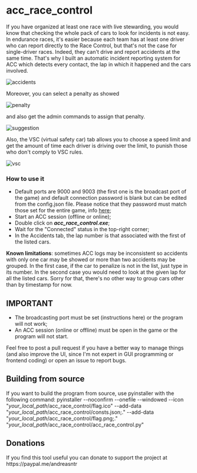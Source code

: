# acc_race_control

If you have organized at least one race with live stewarding, you would know that checking the whole pack of cars to look for incidents is not easy. In endurance races, it's easier because each team has at least one driver who can report directly to the Race Control, but that's not the case for single-driver races. Indeed, they can't drive and report accidents at the same time.
That's why I built an automatic incident reporting system for ACC which detects every contact, the lap in which it happened and the cars involved.

![accidents](https://user-images.githubusercontent.com/26928792/117217921-89343600-ae02-11eb-845d-506cfa57044d.png)

Moreover, you can select a penalty as showed

![penalty](https://user-images.githubusercontent.com/26928792/117217924-89343600-ae02-11eb-88e9-70fda09abf8f.png)

and also get the admin commands to assign that penalty.

![suggestion](https://user-images.githubusercontent.com/26928792/117217926-89cccc80-ae02-11eb-9c9f-ebb7687e65bf.png)

Also, the VSC (virtual safety car) tab allows you to choose a speed limit and get the amount of time each driver is driving over the limit, to punish those who don't comply to VSC rules.

![vsc](https://user-images.githubusercontent.com/26928792/117217929-89cccc80-ae02-11eb-9a8c-1a63885275cb.png)

<h3>How to use it</h3>

- Default ports are 9000 and 9003 (the first one is the broadcast port of the game) and default connection password is blank but can be edited from the config.json file. Please notice that they password must match those set for the entire game, info <a href=https://www.assettocorsa.net/forum/index.php?threads/lets-talk-about-broadcasting-users-thread.53828/>here</a>;
- Start an ACC session (offline or online);
- Double click on ***acc_race_control.exe***;
- Wait for the "Connected" status in the top-right corner;
- In the Accidents tab, the lap number is that associated with the first of the listed cars.


<b>Known limitations</b>: sometimes ACC logs may be inconsistent so accidents with only one car may be showed or more than two accidents may be grouped. In the first case, if the car to penalize is not in the list, just type in its number. In the second case you would need to look at the given lap for all the listed cars. Sorry for that, there's no other way to group cars other than by timestamp for now.

<h2>IMPORTANT</h2>

- The broadcasting port must be set (instructions here) or the program will not work;
- An ACC session (online or offline) must be open in the game or the program will not start.

Feel free to post a pull request if you have a better way to manage things (and also improve the UI, since I'm not expert in GUI programming or frontend coding) or open an issue to report bugs.

<h2>Building from source</h2>
If you want to build the program from source, use pyinstaller with the following command:
pyinstaller --noconfirm --onefile --windowed --icon "<i>your_local_path</i>/acc_race_control/flag.ico" --add-data "<i>your_local_path</i>/acc_race_control/consts.json;." --add-data "<i>your_local_path</i>/acc_race_control/flag.png;."  "<i>your_local_path</i>/acc_race_control/acc_race_control.py"

<h2>Donations</h2>
If you find this tool useful you can donate to support the project at https://paypal.me/andreasntr
